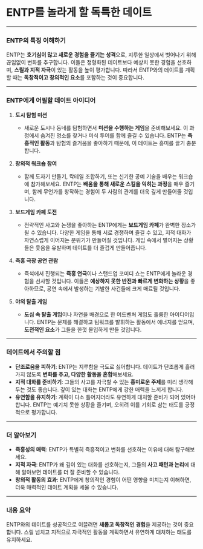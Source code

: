 # ENTP를 놀라게 할 독특한 데이트

---

### ENTP의 특징 이해하기

ENTP는 **호기심이 많고 새로운 경험을 즐기는 성격**으로, 지루한 일상에서 벗어나기 위해 끊임없이 변화를 추구합니다. 이들은 정형화된 데이트보다 예상치 못한 경험을 선호하며, **스릴과 지적 자극**이 있는 활동을 높이 평가합니다. 따라서 ENTP와의 데이트를 계획할 때는 **독창적이고 창의적인 요소**를 포함하는 것이 중요합니다.

---

### ENTP에게 어필할 데이트 아이디어

1. **도시 탐험 미션**
   - 새로운 도시나 동네를 탐험하면서 **미션을 수행하는 게임**을 준비해보세요. 이 과정에서 숨겨진 명소를 찾거나 미식 투어를 함께 즐길 수 있습니다. ENTP는 **즉흥적인 활동**과 탐험의 즐거움을 좋아하기 때문에, 이 데이트는 흥미를 끌기 충분합니다.

2. **창의적 워크숍 참여**
   - 함께 도자기 만들기, 칵테일 조합하기, 또는 신기한 공예 기술을 배우는 워크숍에 참가해보세요. ENTP는 **배움을 통해 새로운 스킬을 익히는 과정**을 매우 즐기며, 함께 무언가를 창작하는 경험이 두 사람의 관계를 더욱 깊게 만들어줄 것입니다.

3. **보드게임 카페 도전**
   - 전략적인 사고와 논쟁을 좋아하는 ENTP에게는 **보드게임 카페**가 완벽한 장소가 될 수 있습니다. 다양한 게임을 통해 서로 경쟁하며 즐길 수 있고, 지적 대화가 자연스럽게 이어지는 분위기가 만들어질 것입니다. 게임 속에서 벌어지는 상황들은 웃음을 유발하며 데이트를 더 즐겁게 만들어줍니다.

4. **즉흥 극장 공연 관람**
   - 즉석에서 진행되는 **즉흥 연극**이나 스탠드업 코미디 쇼는 ENTP에게 놀라운 경험을 선사할 것입니다. 이들은 **예상하지 못한 반전과 빠르게 변화하는 상황**을 좋아하므로, 공연 속에서 발생하는 기발한 사건들에 크게 매료될 것입니다.

5. **야외 탈출 게임**
   - **도심 속 탈출 게임**이나 자연을 배경으로 한 어드벤처 게임도 훌륭한 아이디어입니다. ENTP는 문제를 해결하고 팀워크를 발휘하는 활동에서 에너지를 얻으며, **도전적인 요소**가 그들을 한껏 몰입하게 만들 것입니다.

---

### 데이트에서 주의할 점

* **단조로움을 피하기**: ENTP는 지루함을 극도로 싫어합니다. 데이트가 단조롭게 흘러가지 않도록 **변화를 주고, 다양한 활동을 혼합**해보세요.
* **지적 대화를 준비하기**: 그들의 사고를 자극할 수 있는 **흥미로운 주제**를 미리 생각해 두는 것도 좋습니다. 깊이 있는 대화는 ENTP에게 강한 매력을 느끼게 합니다.
* **유연함을 유지하기**: 계획이 다소 틀어지더라도 유연하게 대처할 준비가 되어 있어야 합니다. ENTP는 예기치 못한 상황을 즐기며, 오히려 이를 기회로 삼는 태도를 긍정적으로 평가합니다.

---

### 더 알아보기

- **즉흥성의 매력**: ENTP가 특별히 즉흥적이고 변화를 선호하는 이유에 대해 탐구해보세요.
- **지적 자극**: ENTP가 왜 깊이 있는 대화를 선호하는지, 그들의 **사고 패턴과 논리**에 대해 알아보면 데이트를 더 잘 준비할 수 있습니다.
- **창의적 활동의 효과**: ENTP에게 창의적인 경험이 어떤 영향을 미치는지 이해하면, 더욱 매력적인 데이트 계획을 세울 수 있습니다.

---

### 내용 요약

ENTP와의 데이트를 성공적으로 이끌려면 **새롭고 독창적인 경험**을 제공하는 것이 중요합니다. 스릴 넘치고 지적으로 자극적인 활동을 계획하면서 유연하게 대처하는 태도를 유지하세요.